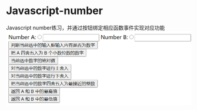 # Javascript-number
Javascript number练习，并通过按钮绑定相应函数事件实现对应功能
![avatar](https://github.com/Windy-Z/Javascript-number/blob/master/%E6%95%88%E6%9E%9C%E5%9B%BE.png)
